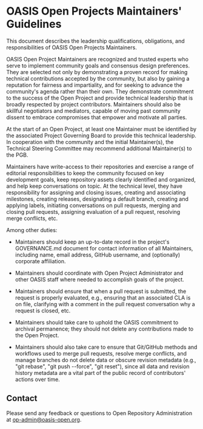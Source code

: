 # OASIS Open Projects Maintainers' Guidelines

This document describes the leadership qualifications, obligations, and responsibilities of OASIS Open Projects Maintainers.

OASIS Open Project Maintainers are recognized and trusted experts who serve to implement community goals and consensus design preferences. They are selected not only by demonstrating a proven record for making technical contributions accepted by the community, but also by gaining a reputation for fairness and impartiality, and for seeking to advance the community's agenda rather than their own. They demonstrate commitment to the success of the Open Project and provide technical leadership that is broadly respected by project contributors. Maintainers should also be skillful negotiators and mediators, capable of moving past community dissent to embrace compromises that empower and motivate all parties.

At the start of an Open Project, at least one Maintainer must be identified by the associated Project Governing Board to provide this technical leadership. In cooperation with the community and the initial Maintainer(s), the Technical Steering Committee may recommend additional Maintainer(s) to the PGB.

Maintainers have write-access to their repositories and exercise a range of editorial responsibilities to keep the community focused on key development goals, keep repository assets clearly identified and organized, and help keep conversations on topic. At the technical level, they have responsibility for assigning and closing issues, creating and associating milestones, creating releases, designating a default branch, creating and applying labels, initiating conversations on pull requests, merging and closing pull requests, assigning evaluation of a pull request, resolving merge conflicts, etc.

Among other duties:

* Maintainers should keep an up-to-date record in the project's GOVERNANCE.md document for contact information of all Maintainers, including name, email address, GitHub username, and (optionally) corporate affiliation. 

* Maintainers should coordinate with Open Project Administrator and other OASIS staff where needed to accomplish goals of the project.

* Maintainers should ensure that when a pull request is submitted, the request is properly evaluated, e.g., ensuring that an associated CLA is on file, clarifying with a comment in the pull request conversation why a request is closed, etc.

* Maintainers should take care to uphold the OASIS commitment to archival permanence; they should not delete any contributions made to the Open Project.

* Maintainers should also take care to ensure that Git/GitHub methods and workflows used to merge pull requests, resolve merge conflicts, and manage branches do not delete data or obscure revision metadata (e.g., "git rebase", "git push --force", "git reset"), since all data and revision history metadata are a vital part of the public record of contributors' actions over time.


## Contact

Please send any feedback or questions to Open Repository Administration at op-admin@oasis-open.org.
